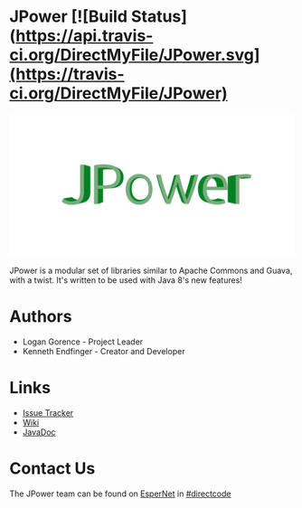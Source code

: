 # JPower [![Build Status](https://api.travis-ci.org/DirectMyFile/JPower.svg](https://travis-ci.org/DirectMyFile/JPower)

![JPower Logo](docs/logo.png)

JPower is a modular set of libraries similar to Apache Commons and Guava, with a twist. It's written to be used with Java 8's new features!

# Authors

- Logan Gorence - Project Leader
- Kenneth Endfinger - Creator and Developer

# Links

- [Issue Tracker](https://github.com/DirectMyFile/JPower/issues)
- [Wiki](https://github.com/DirectMyFile/JPower/wiki)
- [JavaDoc](https://kaendfinger.ci.cloudbees.com/job/JPower/javadoc/)

# Contact Us

The JPower team can be found on [EsperNet](http://esper.net/) in [#directcode](http://www.directmyfile.com/)
